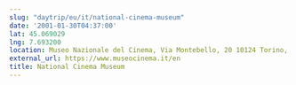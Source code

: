 ```yaml
---
slug: "daytrip/eu/it/national-cinema-museum"
date: '2001-01-30T04:37:00'
lat: 45.069029
lng: 7.693200
location: Museo Nazionale del Cinema, Via Montebello, 20 10124 Torino, Italia
external_url: https://www.museocinema.it/en
title: National Cinema Museum
---
```



